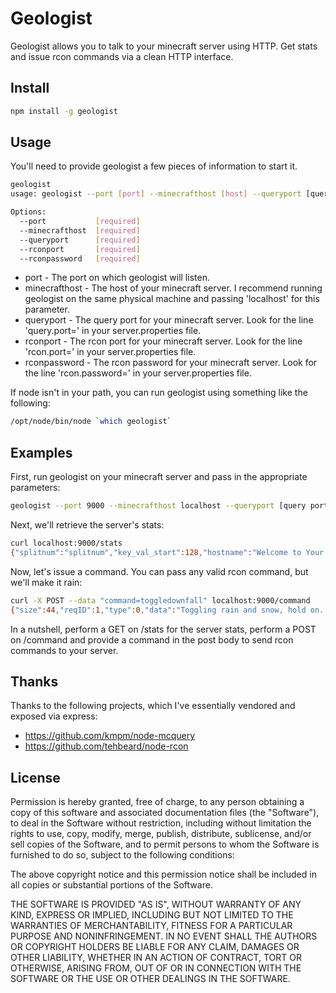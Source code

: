 Geologist
=============

Geologist allows you to talk to your minecraft server using HTTP. Get stats and issue rcon commands via a clean HTTP interface.

Install
-------------

```bash
npm install -g geologist
```

Usage
------------

You'll need to provide geologist a few pieces of information to start it.

```bash
geologist
usage: geologist --port [port] --minecrafthost [host] --queryport [query port] --rconport [rcon port] --rconpassword [rcon password]

Options:
  --port           [required]
  --minecrafthost  [required]
  --queryport      [required]
  --rconport       [required]
  --rconpassword   [required]
```

* port - The port on which geologist will listen.
* minecrafthost - The host of your minecraft server. I recommend running geologist on the same physical machine and passing 'localhost' for this parameter.
* queryport - The query port for your minecraft server. Look for the line 'query.port=' in your server.properties file.
* rconport - The rcon port for your minecraft server. Look for the line 'rcon.port=' in your server.properties file.
* rconpassword - The rcon password for your minecraft server. Look for the line 'rcon.password=' in your server.properties file.

If node isn't in your path, you can run geologist using something like the following:

```bash
/opt/node/bin/node `which geologist`
```

Examples
------------

First, run geologist on your minecraft server and pass in the appropriate parameters:

```bash
geologist --port 9000 --minecrafthost localhost --queryport [query port] --rconport [rcon port] --rconpassword [rcon password]
```

Next, we'll retrieve the server's stats:

```bash
curl localhost:9000/stats
{"splitnum":"splitnum","key_val_start":128,"hostname":"Welcome to Your Server","gametype":"SMP","game_id":"MINECRAFT","version":"1.1","plugins":"","map":"yourmap","numplayers":"1","maxplayers":"4","hostport":"yourport","hostip":"yourip","key_val_end":256,"player_":["drewolson"]}
```

Now, let's issue a command. You can pass any valid rcon command, but we'll make it rain:

```bash
curl -X POST --data "command=toggledownfall" localhost:9000/command
{"size":44,"reqID":1,"type":0,"data":"Toggling rain and snow, hold on..."}
```

In a nutshell, perform a GET on /stats for the server stats, perform a POST on /command and provide a command in the post body to send rcon commands to your server.

Thanks
------------

Thanks to the following projects, which I've essentially vendored and exposed via express:

* https://github.com/kmpm/node-mcquery
* https://github.com/tehbeard/node-rcon

License
------------

Permission is hereby granted, free of charge, to any person obtaining a copy of this software and associated documentation files (the "Software"), to deal in the Software without restriction, including without limitation the rights to use, copy, modify, merge, publish, distribute, sublicense, and/or sell copies of the Software, and to permit persons to whom the Software is furnished to do so, subject to the following conditions:

The above copyright notice and this permission notice shall be included in all copies or substantial portions of the Software.

THE SOFTWARE IS PROVIDED "AS IS", WITHOUT WARRANTY OF ANY KIND, EXPRESS OR IMPLIED, INCLUDING BUT NOT LIMITED TO THE WARRANTIES OF MERCHANTABILITY, FITNESS FOR A PARTICULAR PURPOSE AND NONINFRINGEMENT. IN NO EVENT SHALL THE AUTHORS OR COPYRIGHT HOLDERS BE LIABLE FOR ANY CLAIM, DAMAGES OR OTHER LIABILITY, WHETHER IN AN ACTION OF CONTRACT, TORT OR OTHERWISE, ARISING FROM, OUT OF OR IN CONNECTION WITH THE SOFTWARE OR THE USE OR OTHER DEALINGS IN THE SOFTWARE.
